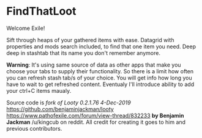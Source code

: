 # FindThatLoot
Welcome Exile!

Sift through heaps of your gathered items with ease. Datagrid with properties and mods search included, to find that one item you need. Deep deep in stashtab that its name you don't remember anymore.

**Warning**: It's using same source of data as other apps that make you choose your tabs to supply their functionality. So there is a limit how often you can refresh stash tab/s of your choice. You will get info how long you have to wait to get refreshed content.
Eventualy I'll introduce ability to add your ctrl+C items maualy.

Source code is *fork of Looty 0.2.1.76 4-Dec-2019* https://github.com/benjaminjackman/looty    
https://www.pathofexile.com/forum/view-thread/832233 
**by Benjamin Jackman** /u/kingcub on reddit. 
All credit for creating it goes to him and previous contributors. 
